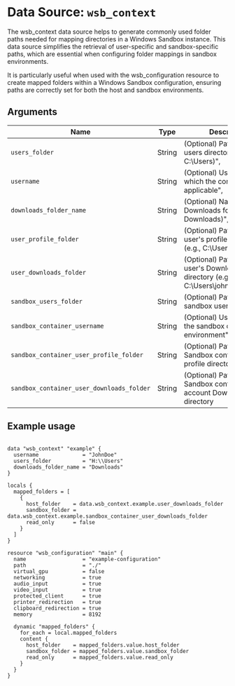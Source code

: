 # Data Source: `wsb_context`

The wsb_context data source helps to generate commonly used folder paths needed for mapping directories in a Windows Sandbox instance. This data source simplifies the retrieval of user-specific and sandbox-specific paths, which are essential when configuring folder mappings in sandbox environments.

It is particularly useful when used with the wsb_configuration resource to create mapped folders within a Windows Sandbox configuration, ensuring paths are correctly set for both the host and sandbox environments.

## Arguments

| Name                 | Type    | Description |
|----------------------|---------|-------------|
| `users_folder` | String | (Optional) Path to the users directory (e.g., C:\\Users)", |
| `username` | String | (Optional) Username for which the configuration is applicable", |
| `downloads_folder_name` | String | (Optional) Name of the Downloads folder (Default: Downloads)", |
| `user_profile_folder` | String | (Optional) Path to the user's profile directory (e.g., C:\\Users\\john)", |
| `user_downloads_folder` | String | (Optional) Path to the user's Downloads directory (e.g., C:\\Users\\john\\Downloads)" |
| `sandbox_users_folder` | String | (Optional) Path to the sandbox users directory", |
| `sandbox_container_username` | String | (Optional) Username for the sandbox container environment", |
| `sandbox_container_user_profile_folder` | String | (Optional) Path to the Sandbox container user profile directory", |
| `sandbox_container_user_downloads_folder` | String | (Optional) Path to the Sandbox container account Downloads directory |

## Example usage

```hcl

data "wsb_context" "example" {
  username              = "JohnDoe"
  users_folder          = "H:\\Users"
  downloads_folder_name = "Downloads"
}

locals {
  mapped_folders = [
    {
      host_folder    = data.wsb_context.example.user_downloads_folder
      sandbox_folder = data.wsb_context.example.sandbox_container_user_downloads_folder
      read_only      = false
    }
  ]
}

resource "wsb_configuration" "main" {
  name                  = "example-configuration"
  path                  = "./"
  virtual_gpu           = false
  networking            = true
  audio_input           = true
  video_input           = true
  protected_client      = true
  printer_redirection   = true
  clipboard_redirection = true
  memory                = 8192

  dynamic "mapped_folders" {
    for_each = local.mapped_folders
    content {
      host_folder    = mapped_folders.value.host_folder
      sandbox_folder = mapped_folders.value.sandbox_folder
      read_only      = mapped_folders.value.read_only
    }
  }
}
```